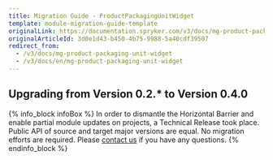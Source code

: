 ```yaml
---
title: Migration Guide - ProductPackagingUnitWidget
template: module-migration-guide-template
originalLink: https://documentation.spryker.com/v3/docs/mg-product-packaging-unit-widget
originalArticleId: 3d0e1d43-b450-4b75-9988-5a40cdf39507
redirect_from:
  - /v3/docs/mg-product-packaging-unit-widget
  - /v3/docs/en/mg-product-packaging-unit-widget
---
```


## Upgrading from Version 0.2.* to Version 0.4.0

{% info_block infoBox %}
In order to dismantle the Horizontal Barrier and enable partial module updates on projects, a Technical Release took place. Public API of source and target major versions are equal. No migration efforts are required. Please [contact us](https://spryker.com/en/support/) if you have any questions.
{% endinfo_block %}
